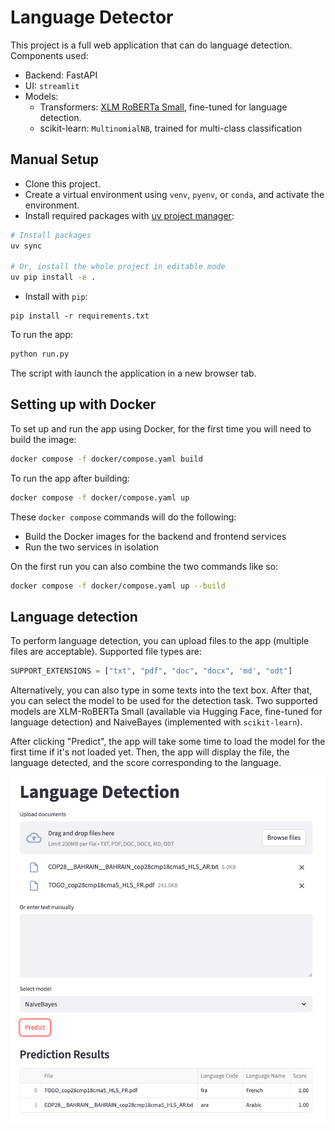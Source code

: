 # Language Detector

This project is a full web application that can do language detection. Components used:
- Backend: FastAPI
- UI: `streamlit`
- Models:
    - Transformers: [XLM RoBERTa Small](https://huggingface.co/Unbabel/xlm-roberta-comet-small), fine-tuned for language detection.
    - scikit-learn: `MultinomialNB`, trained for multi-class classification


## Manual Setup

- Clone this project.
- Create a virtual environment using `venv`, `pyenv`, or `conda`, and activate the environment.
- Install required packages with [uv project manager](https://docs.astral.sh/uv/#installation):

```bash
# Install packages
uv sync

# Or, install the whole project in editable mode
uv pip install -e .
```

- Install with `pip`:

```
pip install -r requirements.txt
```

To run the app:

```bash
python run.py
```

The script with launch the application in a new browser tab.


## Setting up with Docker

To set up and run the app using Docker, for the first time you will need to build the image:

```bash
docker compose -f docker/compose.yaml build
```

To run the app after building:

```bash
docker compose -f docker/compose.yaml up
```

These `docker compose` commands will do the following:
- Build the Docker images for the backend and frontend services
- Run the two services in isolation

On the first run you can also combine the two commands like so:

```bash
docker compose -f docker/compose.yaml up --build
```


## Language detection

To perform language detection, you can upload files to the app (multiple files are acceptable). Supported file types are:

```python
SUPPORT_EXTENSIONS = ["txt", "pdf", "doc", "docx", 'md', "odt"]
```

Alternatively, you can also type in some texts into the text box. After that, you can select the model to be used for the detection task. Two supported models are XLM-RoBERTa Small (available via Hugging Face, fine-tuned for language detection) and NaiveBayes (implemented with `scikit-learn`).

After clicking "Predict", the app will take some time to load the model for the first time if it's not loaded yet. Then, the app will display the file, the language detected, and the score corresponding to the language.

![](./assets/demo.png)